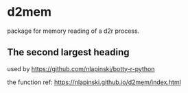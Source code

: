 # d2mem

package for memory reading of a d2r process.

## The second largest heading

used by https://github.com/nlapinski/botty-r-python

the function ref:
https://nlapinski.github.io/d2mem/index.html
